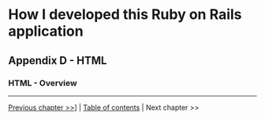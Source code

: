# How I developed this Ruby on Rails application #


## Appendix D - HTML ##


### HTML - Overview ###


----------
[Previous chapter >>](../appendix_d_html/d_0_html_tot.md)] | [Table of contents](../how_i_developed_this_rails_application.md) | Next chapter >>